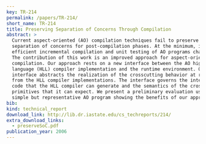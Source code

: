 ```yaml
---
key: TR-214
permalink: /papers/TR-214/
short_name: TR-214
title: Preserving Separation of Concerns Through Compilation
abstract: >
  Current aspect-oriented (AO) compilation techniques fail to preserve the
  separation of concerns for post-compilation phases. At the minimum, it makes
  efficient incremental compilation and unit testing of AO programs challenging.
  The contribution of this work is an improved approach for aspect-oriented
  compilation. Our approach rests on a new interface between the AO high-level
  language (HLL) compiler implementation and the runtime environment. Our
  interface abstracts the realization of the crosscutting behavior at run-time
  from the HLL compiler implementations. The interface governs the intermediate
  code that the HLL compiler can generate and the semantics of the crosscutting
  primitives that it can expect. We present a preliminary evaluation using a
  simple but representative AO program showing the benefits of our approach.
bib:
kind: technical_report
download_link: http://lib.dr.iastate.edu/cs_techreports/214/
extra_download_links:
  - preserveSoC.pdf
publication_year: 2006
---
```

